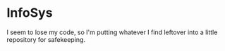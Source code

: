 # InfoSys
I seem to lose my code, so I'm putting whatever I find leftover into a little repository for safekeeping.
